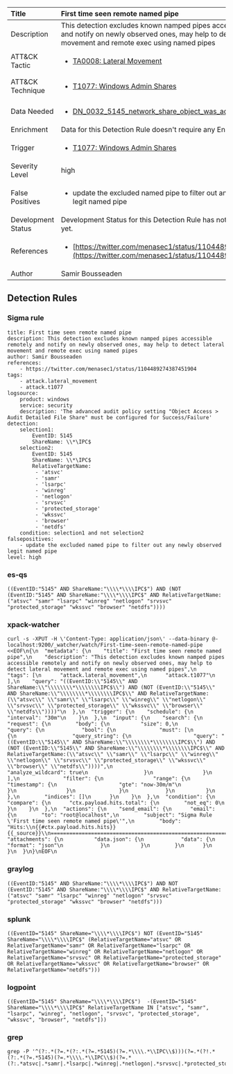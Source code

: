 | Title                | First time seen remote named pipe                                                                                                                                                 |
|:---------------------|:------------------------------------------------------------------------------------------------------------------------------------------------------------|
| Description          | This detection excludes known namped pipes accessible remotely and notify on newly observed ones, may help to detect lateral movement and remote exec using named pipes                                                                                                                                           |
| ATT&amp;CK Tactic    |  <ul><li>[TA0008: Lateral Movement](https://attack.mitre.org/tactics/TA0008)</li></ul>  |
| ATT&amp;CK Technique | <ul><li>[T1077: Windows Admin Shares](https://attack.mitre.org/techniques/T1077)</li></ul>  |
| Data Needed          | <ul><li>[DN_0032_5145_network_share_object_was_accessed_detailed](../Data_Needed/DN_0032_5145_network_share_object_was_accessed_detailed.md)</li></ul>  |
| Enrichment           |  Data for this Detection Rule doesn't require any Enrichments.  |
| Trigger              | <ul><li>[T1077: Windows Admin Shares](../Triggers/T1077.md)</li></ul>  |
| Severity Level       | high |
| False Positives      | <ul><li>update the excluded named pipe to filter out any newly observed legit named pipe</li></ul>  |
| Development Status   |  Development Status for this Detection Rule has not been defined yet.  |
| References           | <ul><li>[https://twitter.com/menasec1/status/1104489274387451904](https://twitter.com/menasec1/status/1104489274387451904)</li></ul>  |
| Author               | Samir Bousseaden |


## Detection Rules

### Sigma rule

```
title: First time seen remote named pipe
description: This detection excludes known namped pipes accessible remotely and notify on newly observed ones, may help to detect lateral movement and remote exec using named pipes
author: Samir Bousseaden
references:
    - https://twitter.com/menasec1/status/1104489274387451904
tags:
    - attack.lateral_movement
    - attack.t1077
logsource:
    product: windows
    service: security
    description: 'The advanced audit policy setting "Object Access > Audit Detailed File Share" must be configured for Success/Failure'
detection:
    selection1:
        EventID: 5145
        ShareName: \\*\IPC$
    selection2:
        EventID: 5145
        ShareName: \\*\IPC$
        RelativeTargetName:
         - 'atsvc'
         - 'samr'
         - 'lsarpc'
         - 'winreg'
         - 'netlogon'
         - 'srvsvc'
         - 'protected_storage'
         - 'wkssvc'
         - 'browser'
         - 'netdfs'
    condition: selection1 and not selection2
falsepositives: 
    - update the excluded named pipe to filter out any newly observed legit named pipe
level: high

```





### es-qs
    
```
((EventID:"5145" AND ShareName:"\\\\*\\\\IPC$") AND (NOT (EventID:"5145" AND ShareName:"\\\\*\\\\IPC$" AND RelativeTargetName:("atsvc" "samr" "lsarpc" "winreg" "netlogon" "srvsvc" "protected_storage" "wkssvc" "browser" "netdfs"))))
```


### xpack-watcher
    
```
curl -s -XPUT -H \'Content-Type: application/json\' --data-binary @- localhost:9200/_watcher/watch/First-time-seen-remote-named-pipe <<EOF\n{\n  "metadata": {\n    "title": "First time seen remote named pipe",\n    "description": "This detection excludes known namped pipes accessible remotely and notify on newly observed ones, may help to detect lateral movement and remote exec using named pipes",\n    "tags": [\n      "attack.lateral_movement",\n      "attack.t1077"\n    ],\n    "query": "((EventID:\\"5145\\" AND ShareName:\\"\\\\\\\\*\\\\\\\\IPC$\\") AND (NOT (EventID:\\"5145\\" AND ShareName:\\"\\\\\\\\*\\\\\\\\IPC$\\" AND RelativeTargetName:(\\"atsvc\\" \\"samr\\" \\"lsarpc\\" \\"winreg\\" \\"netlogon\\" \\"srvsvc\\" \\"protected_storage\\" \\"wkssvc\\" \\"browser\\" \\"netdfs\\"))))"\n  },\n  "trigger": {\n    "schedule": {\n      "interval": "30m"\n    }\n  },\n  "input": {\n    "search": {\n      "request": {\n        "body": {\n          "size": 0,\n          "query": {\n            "bool": {\n              "must": [\n                {\n                  "query_string": {\n                    "query": "((EventID:\\"5145\\" AND ShareName:\\"\\\\\\\\*\\\\\\\\IPC$\\") AND (NOT (EventID:\\"5145\\" AND ShareName:\\"\\\\\\\\*\\\\\\\\IPC$\\" AND RelativeTargetName:(\\"atsvc\\" \\"samr\\" \\"lsarpc\\" \\"winreg\\" \\"netlogon\\" \\"srvsvc\\" \\"protected_storage\\" \\"wkssvc\\" \\"browser\\" \\"netdfs\\"))))",\n                    "analyze_wildcard": true\n                  }\n                }\n              ],\n              "filter": {\n                "range": {\n                  "timestamp": {\n                    "gte": "now-30m/m"\n                  }\n                }\n              }\n            }\n          }\n        },\n        "indices": []\n      }\n    }\n  },\n  "condition": {\n    "compare": {\n      "ctx.payload.hits.total": {\n        "not_eq": 0\n      }\n    }\n  },\n  "actions": {\n    "send_email": {\n      "email": {\n        "to": "root@localhost",\n        "subject": "Sigma Rule \'First time seen remote named pipe\'",\n        "body": "Hits:\\n{{#ctx.payload.hits.hits}}{{_source}}\\n================================================================================\\n{{/ctx.payload.hits.hits}}",\n        "attachments": {\n          "data.json": {\n            "data": {\n              "format": "json"\n            }\n          }\n        }\n      }\n    }\n  }\n}\nEOF\n
```


### graylog
    
```
((EventID:"5145" AND ShareName:"\\\\*\\\\IPC$") AND NOT (EventID:"5145" AND ShareName:"\\\\*\\\\IPC$" AND RelativeTargetName:("atsvc" "samr" "lsarpc" "winreg" "netlogon" "srvsvc" "protected_storage" "wkssvc" "browser" "netdfs")))
```


### splunk
    
```
((EventID="5145" ShareName="\\\\*\\\\IPC$") NOT (EventID="5145" ShareName="\\\\*\\\\IPC$" (RelativeTargetName="atsvc" OR RelativeTargetName="samr" OR RelativeTargetName="lsarpc" OR RelativeTargetName="winreg" OR RelativeTargetName="netlogon" OR RelativeTargetName="srvsvc" OR RelativeTargetName="protected_storage" OR RelativeTargetName="wkssvc" OR RelativeTargetName="browser" OR RelativeTargetName="netdfs")))
```


### logpoint
    
```
((EventID="5145" ShareName="\\\\*\\\\IPC$")  -(EventID="5145" ShareName="\\\\*\\\\IPC$" RelativeTargetName IN ["atsvc", "samr", "lsarpc", "winreg", "netlogon", "srvsvc", "protected_storage", "wkssvc", "browser", "netdfs"]))
```


### grep
    
```
grep -P '^(?:.*(?=.*(?:.*(?=.*5145)(?=.*\\\\.*\\IPC\\$)))(?=.*(?!.*(?:.*(?=.*5145)(?=.*\\\\.*\\IPC\\$)(?=.*(?:.*atsvc|.*samr|.*lsarpc|.*winreg|.*netlogon|.*srvsvc|.*protected_storage|.*wkssvc|.*browser|.*netdfs))))))'
```




